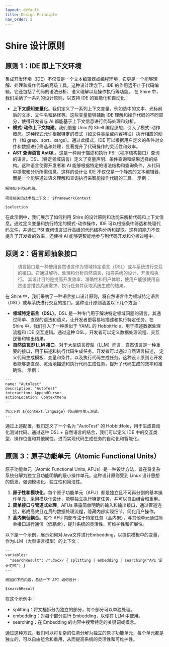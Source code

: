 ```yaml
---
layout: default
title: Design Principle
nav_order: 2
---
```


# Shire 设计原则

## 原则 1：IDE 即上下文环境

集成开发环境（IDE）不仅仅是一个文本编辑器或编程环境，它更是一个能够理解、处理和操作代码的高级工具。这种设计理念下，IDE
的作用远不止于代码编辑，它还包括了代码的语法分析、语义理解以及操作执行等功能。 在 Shire 中，我们采纳了一系列的设计原则，以支持
IDE 的智能化和自动化：

- **上下文感知变量化**。我们定义了一系列上下文变量，例如选中的文本、光标前后的文本、文件名和路径等。这些变量能够辅助 IDE
  理解和操作代码的不同部分，使得开发者与 AI 都能基于上下文信息进行代码处理和分析。
- **模式-动作上下文构建**。我们借鉴 Unix 的 Shell 编程思想，引入了模式-动作概念。这种模式允许根据特定的模式（如文件类型或内容特征）执行相应的动作（如
  grep、sort、xargs）。通过此模式，IDE 可以根据用户定义的条件对文件和数据进行筛选和处理，显著提升了代码操作的灵活性和效率。
- **AST 查询语言 AstQL**。这是一种用于描述和执行 PSI（程序结构接口）查询的语言。DSL（特定领域语言）定义了变量声明、条件查询和结果选择的结构。这种语言使得开发者和
  AI 能够根据特定的语法结构和查询条件，从代码中提取和分析所需信息。这样的设计让 IDE
  不仅仅是一个静态的文本编辑器，而是一个能够通过语义理解和查询执行来智能操作代码的工具。
  示例：

```shire
解释如下代码片段。

项目相关的技术栈上下文： $frameworkContext

$selection
```    

在此示例中，我们展示了如何利用 Shire 的设计原则和功能来解析代码和上下文信息。通过定义变量和执行特定的模式-动作操作，IDE
可以根据条件筛选和处理代码文件，并通过 PSI 查询语言进行高级的代码结构分析和提取。这样的能力不仅提升了开发者的效率，还使得
AI 能够更智能地参与到代码开发和分析过程中。

## 原则 2：语言即抽象接口

> 语言接口是一种使用自然语言作为领域特定语言（DSL）或与系统进行交互的接口。它通过解析、处理和分析自然语言，指导系统的设计、开发和执行。
> 其设计目的是提高开发效率、准确性和用户体验，使用户能够使用自然语言描述系统需求、执行任务并获取系统生成的结果。

在 Shire 中，我们采纳了一种语言接口设计原则，将自然语言作为领域特定语言（DSL）或与系统进行交互的接口。这种设计原则涵盖以下几个方面：

- **领域特定语言（DSL）**。DSL 是一种专门用于解决特定领域问题的语言，其通过简单、直观的语法和语义，让开发者更容易地描述和执行特定任务。在
  Shire 中，我们引入了一种类似于 YAML 的 HobbitHole，用于描述数据处理流程和 IDE 交互逻辑。通过这种 DSL，开发者可以定义数据处理流程、交互逻辑和输出结果。
- **自然语言即 LLM 接口**。对于大型语言模型（LLM）而言，自然语言是一种重要的接口，用于描述和执行代码生成任务。开发者可以通过自然语言描述，
  定义代码生成模板、变量和条件，以及执行代码生成任务。这种设计原则让开发者能够更直观、灵活地描述和执行代码生成任务，提升了代码生成的效率和准确性。
  示例：

```shire
---
name: "AutoTest"
description: "AutoTest"
interaction: AppendCursor
actionLocation: ContextMenu
---

为以下的 ${context.language} 代码编写单元测试。
...
```

通过上述配置，我们定义了一个名为 "AutoTest" 的 HobbitHole，用于生成自动化测试代码。通过这种 DSL + 自然语言的结合，我们可以定义
IDE 中的交互类型、操作位置和其他属性，进而实现代码生成任务的自动化和智能化。

## 原则 3：原子功能单元（Atomic Functional Units）

原子功能单元（Atomic Functional Units, AFUs）是一种设计方法，旨在将复杂系统分解为独立且功能明确的最小操作单元。这种设计原则受到
Linux 设计思想的启发，强调模块化、独立性和简洁性。

1. **原子性和模块化**。每个原子功能单元（AFU）都是独立且不可再分割的基本操作单元，采用模块化设计，能够独立执行特定任务，并可以自由组合和重用。
2. **简单接口与管道式处理**。AFUs 暴露简单明确的输入和输出接口，通过管道连接，形成高效且连贯的数据处理流程，隐藏内部实现细节，简化用户操作。
3. **高内聚低耦合**。每个 AFU 内部专注于特定任务（高内聚），与其他单元通过简单接口进行通信（低耦合），提升系统的灵活性、可维护性和扩展性。

以下是一个示例，展示如何对Java文件进行Embedding，以提供模板中的变量，作为LLM（大型语言模型）的上下文：

```shire
---
variables:
  "searchResult": /*.docx/ { splitting | embedding | searching("API 设计范式") }
---

根据如下的内容，总结一下 API 如何设计：

$searchResult
```

在这个示例中：

- splitting：将文档拆分为独立的部分，每个部分可以单独处理。
- embedding：对每个部分进行 Embedding，以便在 LLM 中使用。
- searching：在 Embedding 的内容中搜索特定的关键词或概念。

通过这种方式，我们可以将复杂的任务分解为独立的原子功能单元，每个单元都是独立的，可以自由组合和重用，从而提高系统的灵活性和可维护性。
